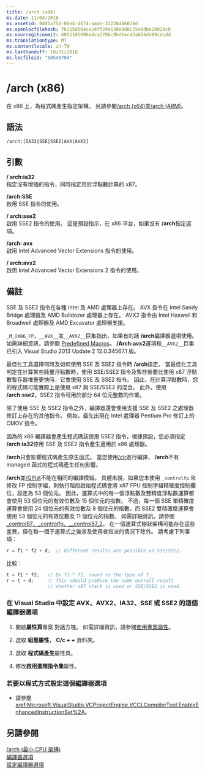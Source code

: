 ```yaml
---
title: /arch (x86)
ms.date: 11/04/2016
ms.assetid: 9dd5a75d-06e4-4674-aade-33228486078d
ms.openlocfilehash: fb115d564ca24ff29e120e0d8c25e0dbe28024cb
ms.sourcegitcommit: 6052185696adca270bc9bdbec45a626dd89cdcdd
ms.translationtype: MT
ms.contentlocale: zh-TW
ms.lasthandoff: 10/31/2018
ms.locfileid: "50549704"
---
```

# <a name="arch-x86"></a>/arch (x86)

在 x86 上，為程式碼產生指定架構。 另請參閱[/arch (x64)](../../build/reference/arch-x64.md)並[/arch (ARM)](../../build/reference/arch-arm.md)。

## <a name="syntax"></a>語法

```
/arch:[IA32|SSE|SSE2|AVX|AVX2]
```

## <a name="arguments"></a>引數

**/ arch:ia32**<br/>
指定沒有增強的指令，同時指定用於浮點數計算的 x87。

**/arch:SSE**<br/>
啟用 SSE 指令的使用。

**/ arch:sse2**<br/>
啟用 SSE2 指令的使用。 這是預設指示，在 x86 平台，如果沒有 **/arch**指定選項。

**/arch: avx**<br/>
啟用 Intel Advanced Vector Extensions 指令的使用。

**/ arch:avx2**<br/>
啟用 Intel Advanced Vector Extensions 2 指令的使用。

## <a name="remarks"></a>備註

SSE 及 SSE2 指令在各種 Intel 及 AMD 處理器上存在。 AVX 指令在 Intel Sandy Bridge 處理器及 AMD Bulldozer 處理器上存在。 AVX2 指令由 Intel Haswell 和 Broadwell 處理器及 AMD Excavator 處理器支援。

`_M_IX86_FP`，`__AVX__`並`__AVX2__`巨集指出，如果有的話 **/arch**編譯器選項使用。 如需詳細資訊，請參閱 [Predefined Macros](../../preprocessor/predefined-macros.md)。 **/Arch:avx2**選項和`__AVX2__`巨集已引入 Visual Studio 2013 Update 2 12.0.34567.1 版。

最佳化工具選擇何時及如何使用 SSE 及 SSE2 指令時 **/arch**指定。 當最佳化工具判定在計算某些純量浮點數時，使用 SSE/SSE2 指令及暫存器要比使用 x87 浮點數暫存器堆疊更快時，它會使用 SSE 及 SSE2 指令。 因此，在計算浮點數時，您的程式碼可能實際上是使用 x87 與 SSE/SSE2 的混合。 此外，使用 **/arch:sse2**，SSE2 指令可用於部分 64 位元整數的作業。

除了使用 SSE 及 SSE2 指令之外，編譯器還會使用支援 SSE 及 SSE2 之處理器修訂上存在的其他指令。 例如，最先出現在 Intel 處理器 Pentium Pro 修訂上的 CMOV 指令。

因為的 x86 編譯器會產生程式碼該使用 SSE2 指令，根據預設，您必須指定 **/arch:ia32**停用 SSE 及 SSE2 指令產生適用於 x86 處理器。

**/arch**只會影響程式碼產生原生函式。 當您使用[/clr](../../build/reference/clr-common-language-runtime-compilation.md)進行編譯， **/arch**不有 managed 函式的程式碼產生任何影響。

**/arch**並[/QIfist](../../build/reference/qifist-suppress-ftol.md)不能在相同的編譯模組。 具體來說，如果您未使用 `_controlfp` 來修改 FP 控制字組，則執行階段啟始程式碼會將 x87 FPU 控制字組精確度控制欄位，設定為 53 個位元。 因此，運算式中的每一個浮點數及雙精度浮點數運算都會使用 53 個位元的有效位數及 15 個位元的指數。 不過，每一個 SSE 單精確度運算會使用 24 個位元的有效位數及 8 個位元的指數，而 SSE2 雙精確度運算會使用 53 個位元的有效位數及 11 個位元的指數。 如需詳細資訊，請參閱 [_control87、_controlfp、\__control87_2](../../c-runtime-library/reference/control87-controlfp-control87-2.md)。 在一個運算式樹狀架構可能存在這些差異，但在每一個子運算式之後涉及使用者指派的情況下除外。 請考慮下列事項：

```cpp
r = f1 * f2 + d;  // Different results are possible on SSE/SSE2.
```

比較：

```cpp
t = f1 * f2;   // Do f1 * f2, round to the type of t.
r = t + d;     // This should produce the same overall result
               // whether x87 stack is used or SSE/SSE2 is used.
```

### <a name="to-set-this-compiler-option-for-avx-avx2-ia32-sse-or-sse2-in-visual-studio"></a>在 Visual Studio 中設定 AVX、AVX2、IA32、SSE 或 SSE2 的這個編譯器選項

1. 開啟**屬性頁**專案 對話方塊。 如需詳細資訊，請參閱[使用專案屬性](../../ide/working-with-project-properties.md)。

1. 選取 **組態屬性**， **C/c + +** 資料夾。

1. 選取 **程式碼產生**屬性頁。

1. 修改**啟用進階指令集**屬性。

### <a name="to-set-this-compiler-option-programmatically"></a>若要以程式方式設定這個編譯器選項

- 請參閱 <xref:Microsoft.VisualStudio.VCProjectEngine.VCCLCompilerTool.EnableEnhancedInstructionSet%2A>。

## <a name="see-also"></a>另請參閱

[/arch (最小 CPU 架構)](../../build/reference/arch-minimum-cpu-architecture.md)<br/>
[編譯器選項](../../build/reference/compiler-options.md)<br/>
[設定編譯器選項](../../build/reference/setting-compiler-options.md)
